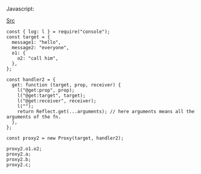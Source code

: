 Javascript:

[Src](https://developer.mozilla.org/en-US/docs/Web/JavaScript/Reference/Global_Objects/Proxy)

```
const { log: l } = require("console");
const target = {
  message1: "hello",
  message2: "everyone",
  o1: {
    o2: "call him",
  },
};

const handler2 = {
  get: function (target, prop, receiver) {
    l("@get:prop", prop);
    l("@get:target", target);
    l("@get:receiver", receiver);
    l("");
    return Reflect.get(...arguments); // here arguments means all the arguments of the fn.
  },
};

const proxy2 = new Proxy(target, handler2);

proxy2.o1.o2;
proxy2.a;
proxy2.b;
proxy2.c;

```
